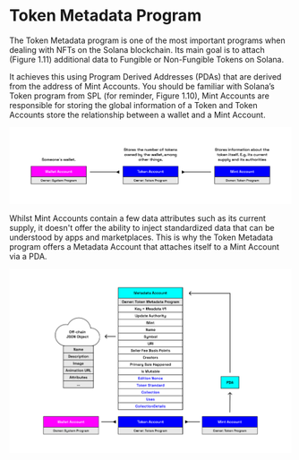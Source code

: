 # Token Metadata Program

The Token Metadata program is one of the most important programs when dealing with NFTs on the Solana blockchain. Its main goal is to attach (Figure 1.11) additional data to Fungible or Non-Fungible Tokens on Solana.

It achieves this using Program Derived Addresses (PDAs) that are derived from the address of Mint Accounts. You should be familiar with Solana’s Token program from SPL (for reminder, Figure 1.10), Mint Accounts are responsible for storing the global information of a Token and Token Accounts store the relationship between a wallet and a Mint Account.

![Blockchain](../../images/spl-token.png)

Whilst Mint Accounts contain a few data attributes such as its current supply, it doesn't offer the ability to inject standardized data that can be understood by apps and marketplaces. This is why the Token Metadata program offers a Metadata Account that attaches itself to a Mint Account via a PDA.

![Blockchain](../../images/metaplex-metadata-account.png)
